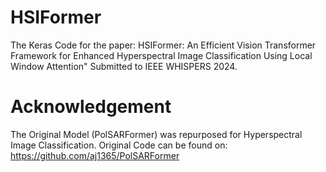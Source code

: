 # HSIFormer
The Keras Code for the paper: HSIFormer: An Efficient Vision Transformer Framework for Enhanced Hyperspectral Image Classification Using Local Window Attention" Submitted to IEEE WHISPERS 2024. 

# Acknowledgement
The Original Model (PolSARFormer) was repurposed for Hyperspectral Image Classification. Original Code can be found on: https://github.com/aj1365/PolSARFormer 
